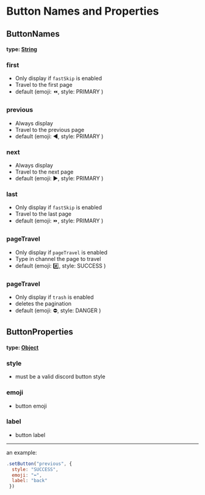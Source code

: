 # Button Names and Properties

## ButtonNames

#### type: [String]()

### first
- Only display if `fastSkip` is enabled
- Travel to the first page
- default (emoji: ⏪, style: PRIMARY )

### previous
- Always display
- Travel to the previous page
- default (emoji: ◀️, style: PRIMARY )

### next
- Always display
- Travel to the next page
- default (emoji: ▶️, style: PRIMARY )


### last
- Only display if `fastSkip` is enabled
- Travel to the last page
- default (emoji: ⏩, style: PRIMARY )


### pageTravel
- Only display if `pageTravel` is enabled
- Type in channel the page to travel
- default (emoji: #️⃣, style: SUCCESS )

### pageTravel
- Only display if `trash` is enabled
- deletes the pagination
- default (emoji: ⛔, style: DANGER )

## ButtonProperties

#### type: [Object]()

### style
- must be a valid discord button style

### emoji
- button emoji

### label
- button label


--- 
an example:
```js
.setButton("previous", {
  style: "SUCCESS", 
  emoji: "⬅️", 
  label: "back"
 })
```
